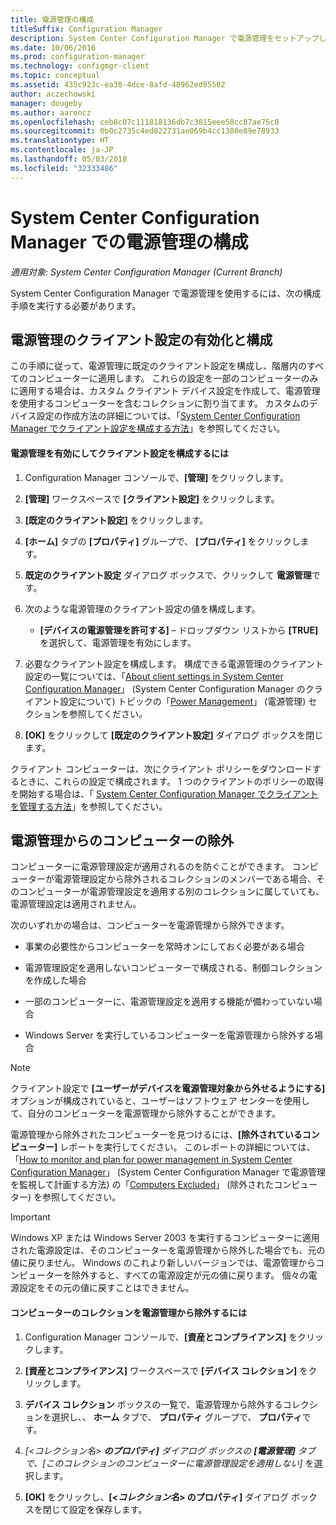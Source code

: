 ```yaml
---
title: 電源管理の構成
titleSuffix: Configuration Manager
description: System Center Configuration Manager で電源管理をセットアップします。
ms.date: 10/06/2016
ms.prod: configuration-manager
ms.technology: configmgr-client
ms.topic: conceptual
ms.assetid: 435c923c-ea30-4dce-8afd-48962ed85502
author: aczechowski
manager: dougeby
ms.author: aaroncz
ms.openlocfilehash: ceb8c07c111818136db7c3815eee58cc87ae75c8
ms.sourcegitcommit: 0b0c2735c4ed822731ae069b4cc1380e89e78933
ms.translationtype: HT
ms.contentlocale: ja-JP
ms.lasthandoff: 05/03/2018
ms.locfileid: "32333486"
---
```

# <a name="configuring-power-management-in-system-center-configuration-manager"></a>System Center Configuration Manager での電源管理の構成

*適用対象: System Center Configuration Manager (Current Branch)*

System Center Configuration Manager で電源管理を使用するには、次の構成手順を実行する必要があります。  

## <a name="enable-and-configure-power-management-client-settings"></a>電源管理のクライアント設定の有効化と構成  
 この手順に従って、電源管理に既定のクライアント設定を構成し、階層内のすべてのコンピューターに適用します。 これらの設定を一部のコンピューターのみに適用する場合は、カスタム クライアント デバイス設定を作成して、電源管理を使用するコンピューターを含むコレクションに割り当てます。 カスタムのデバイス設定の作成方法の詳細については、「[System Center Configuration Manager でクライアント設定を構成する方法](../../../../core/clients/deploy/configure-client-settings.md)」を参照してください。  

#### <a name="to-enable-power-management-and-configure-client-settings"></a>電源管理を有効にしてクライアント設定を構成するには  

1.  Configuration Manager コンソールで、**[管理]** をクリックします。  

2.  **[管理]** ワークスペースで **[クライアント設定]** をクリックします。  

3.  **[既定のクライアント設定]** をクリックします。  

4.  **[ホーム]** タブの **[プロパティ]** グループで、 **[プロパティ]** をクリックします。  

5.  **既定のクライアント設定** ダイアログ ボックスで、クリックして **電源管理**です。  

6.  次のような電源管理のクライアント設定の値を構成します。  

    -   **[デバイスの電源管理を許可する]** – ドロップダウン リストから **[TRUE]** を選択して、電源管理を有効にします。  

7.  必要なクライアント設定を構成します。 構成できる電源管理のクライアント設定の一覧については、「[About client settings in System Center Configuration Manager](../../../../core/clients/deploy/about-client-settings.md)」 (System Center Configuration Manager のクライアント設定について) トピックの「[Power Management](../../../../core/clients/deploy/about-client-settings.md#power-management)」 (電源管理) セクションを参照してください。  

8.  **[OK]** をクリックして **[既定のクライアント設定]** ダイアログ ボックスを閉じます。  

 クライアント コンピューターは、次にクライアント ポリシーをダウンロードするときに、これらの設定で構成されます。 1 つのクライアントのポリシーの取得を開始する場合は、「 [System Center Configuration Manager でクライアントを管理する方法](../../../../core/clients/manage/manage-clients.md)」を参照してください。  

## <a name="exclude-computers-from-power-management"></a>電源管理からのコンピューターの除外  
 コンピューターに電源管理設定が適用されるのを防ぐことができます。 コンピューターが電源管理設定から除外されるコレクションのメンバーである場合、そのコンピューターが電源管理設定を適用する別のコレクションに属していても、電源管理設定は適用されません。  

 次のいずれかの場合は、コンピューターを電源管理から除外できます。  

-   事業の必要性からコンピューターを常時オンにしておく必要がある場合  

-   電源管理設定を適用しないコンピューターで構成される、制御コレクションを作成した場合  

-   一部のコンピューターに、電源管理設定を適用する機能が備わっていない場合  

-   Windows Server を実行しているコンピューターを電源管理から除外する場合  

> [!NOTE]  
>  クライアント設定で **[ユーザーがデバイスを電源管理対象から外せるようにする]** オプションが構成されていると、ユーザーはソフトウェア センターを使用して、自分のコンピューターを電源管理から除外することができます。  

 電源管理から除外されたコンピューターを見つけるには、**[除外されているコンピューター]** レポートを実行してください。 このレポートの詳細については、「[How to monitor and plan for power management in System Center Configuration Manager](../../../../core/clients/manage/power/monitor-and-plan-for-power-management.md)」 (System Center Configuration Manager で電源管理を監視して計画する方法) の「[Computers Excluded](../../../../core/clients/manage/power/monitor-and-plan-for-power-management.md#BKMK_Excluded)」 (除外されたコンピューター) を参照してください。  

> [!IMPORTANT]  
>  Windows XP または Windows Server 2003 を実行するコンピューターに適用された電源設定は、そのコンピューターを電源管理から除外した場合でも、元の値に戻りません。 Windows のこれより新しいバージョンでは、電源管理からコンピューターを除外すると、すべての電源設定が元の値に戻ります。 個々の電源設定をその元の値に戻すことはできません。  

#### <a name="to-exclude-a-collection-of-computers-from-power-management"></a>コンピューターのコレクションを電源管理から除外するには  

1.  Configuration Manager コンソールで、**[資産とコンプライアンス]** をクリックします。  

2.  **[資産とコンプライアンス]** ワークスペースで **[デバイス コレクション]** をクリックします。  

3.  **デバイス コレクション** ボックスの一覧で、電源管理から除外するコレクションを選択し、、 **ホーム**  タブで、 **プロパティ** グループで、 **プロパティ**です。  

4.  *[<コレクション名\> ***のプロパティ]** ダイアログ ボックスの **[電源管理]** タブで、**[このコレクションのコンピューターに電源管理設定を適用しない]** を選択します。  

5.  **[OK]** をクリックし、**[<*コレクション名*\> のプロパティ]** ダイアログ ボックスを閉じて設定を保存します。  
